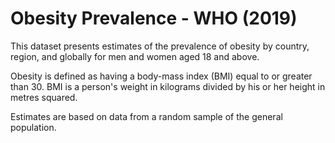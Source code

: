 # Obesity Prevalence - WHO (2019)

This dataset presents estimates of the prevalence of obesity by country, region, and globally for men and women aged 18 and above.

Obesity is defined as having a body-mass index (BMI) equal to or greater than 30. BMI is a person's weight in kilograms divided by his or her height in metres squared.

Estimates are based on data from a random sample of the general population.